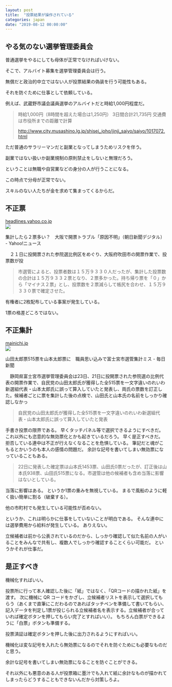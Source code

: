 ```yaml
---
layout: post
title:  "投票結果が操作されている"
categories: japan
date: "2019-08-12 00:00:00"
---
```


## やる気のない選挙管理委員会

普通選挙をやるにしても母体が正常でなければいけない。

そこで、アルバイト募集を選挙管理委員会は行う。

無償だと政治的中立ではない人が投票結果の偽装を行う可能性もある。

それを防ぐために仕事として依頼している。

例えば、武蔵野市議会議員選挙のアルバイトだと時給1,000円程度だ。

> 時給1,000円（8時間を超えた場合は1,250円）
> 3日間合計21,735円
> 交通費は市役所までの距離で計算
>
> http://www.city.musashino.lg.jp/shisei_joho/jinji_saiyo/saiyo/1017072.html


ただ普通のサラリーマンだと副業となってしまうためリスクを伴う。

副業ではない扱いか副業規制の原則禁止をしないと無理だろう。

ということは無職や自営業などの身分の人が行うことになる。

この時点で分母が正常でない。

スキルのない人たちが金を求めて集まってくるからだ。

## 不正票

<div class="card">
  <a href="https://headlines.yahoo.co.jp/hl?a=20190722-00000032-asahi-pol"></a>
  <div class="card__header">
    <a href="https://headlines.yahoo.co.jp/hl?a=20190722-00000032-asahi-pol">headlines.yahoo.co.jp</a>
  </div>
  <div class="card__image">
    <img src="https://s.yimg.jp/images/jpnews/cre/common/all/images/fbico_ogp_600x600.png">
  </div>
  <div class="card__title">
    <p>集計したら２票多い？　大阪で開票トラブル「原因不明」（朝日新聞デジタル） - Yahoo!ニュース</p>
  </div>
  <div class="card__description">
    <p>　２１日に投開票された参院選比例区をめぐり、大阪府吹田市の開票作業で、投票数が投</p>
  </div>
</div>

> 市選管によると、投票者数は１５万９３３０人だったが、集計した投票数の合計は１５万９３３２票となり、２票多かった。持ち帰り票を「０」から「マイナス２票」とし、投票数を２票減らして帳尻を合わせ、１５万９３３０票で確定させた。

有権者に2枚配布している事案が発生している。

1票の格差どころではない。

## 不正集計

<div class="card">
  <a href="https://mainichi.jp/senkyo/articles/20190723/k00/00m/010/163000c"></a>
  <div class="card__header">
    <a href="https://mainichi.jp/senkyo/articles/20190723/k00/00m/010/163000c">mainichi.jp</a>
  </div>
  <div class="card__image">
    <img src="https://cdn.mainichi.jp/vol1/2019/07/23/20190723k0000m010185000p/0c8.jpg?1">
  </div>
  <div class="card__title">
    <p>山田太郎票515票を山本太郎票に　職員思い込みで富士宮市選管集計ミス - 毎日新聞</p>
  </div>
  <div class="card__description">
    <p>　静岡県富士宮市選挙管理委員会は23日、21日に投開票された参院選の比例代表の開票作業で、自民党の山田太郎氏が獲得した全515票を一文字違いのれいわ新選組代表・山本太郎氏に誤って算入していたと発表し、両氏の票数を訂正した。候補者ごとに票を集計した後の点検で、山田氏と山本氏の名前をしっかり確認しなかっ</p>
  </div>
</div>

> 自民党の山田太郎氏が獲得した全515票を一文字違いのれいわ新選組代表・山本太郎氏に誤って算入していたと発表

手書き投票の限界である。
早くタッチパネル等で選択できるようにすべきだ。
これ以外にも恣意的な無効票化とかも起きているだろう。
早く是正すべきだ。
拒否している連中は不正が行えなくなることを危惧している。
筆記だと魂がこもるとかいうのも本人の感情の問題だ。
余計な記号を書いてしまい無効票になっていることもある。

> 22日に発表した確定票は山本氏1453票、山田氏0票だったが、訂正後は山本氏938票、山田氏515票になる。市選管は他の候補者も含め当落に影響はないとしている。

当落に影響はある。
というか1票の重みを無視している。
まるで風船のように軽く扱い簡単に割る（破棄する）。

他の市町村でも発生している可能性が否めない。

というか、これは明らかに仕事をしていないことが明白である。
そんな連中には選挙費用から給料が発生している。
ありえない。

立候補者は前から公表されているのだから、しっかり確認して似た名前の人がいることをみんなで共有し、複数人でしっかり確認することくらい可能だ。
というかそれが仕事だ。

## 是正すべき

機械化すればいい。

投票所に行って本人確認した後に「紙」ではなく、「QRコードの描かれた紙」を渡す。
次に機械に QR コードをかざし、立候補者リストを表示して選択してもらう（あくまで直筆にこだわるのであればタッチペンを準備して書いてもらい、記入データを判定し1票が投じられる立候補者名を表示する。立候補者が合っていれば確定ボタンを押してもらい完了とすればいい）。
もちろん白票ができるように「白票」ボタンも準備する。

投票済証は確定ボタンを押した後に出力されるようにすればいい。

機械化は変な記号を入れたら無効票になるのでそれを防ぐためにも必要なものだと思う。

余計な記号を書いてしまい無効票になることを防ぐことができる。

それ以外にも悪意のある人が投票箱に墨汁でも入れて紙に余計なものが描かれてしまったらどうすることもできないんだから対策しろよ。